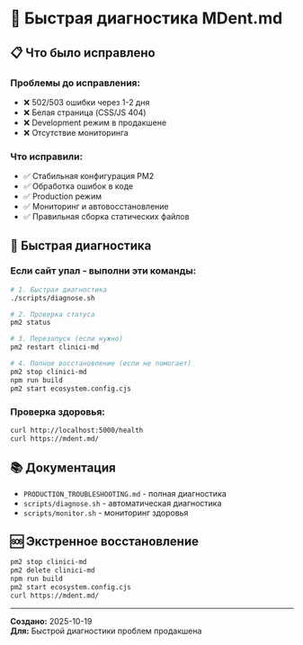 # 🚀 Быстрая диагностика MDent.md

## 📋 Что было исправлено

### Проблемы до исправления:
- ❌ 502/503 ошибки через 1-2 дня
- ❌ Белая страница (CSS/JS 404)
- ❌ Development режим в продакшене
- ❌ Отсутствие мониторинга

### Что исправили:
- ✅ Стабильная конфигурация PM2
- ✅ Обработка ошибок в коде
- ✅ Production режим
- ✅ Мониторинг и автовосстановление
- ✅ Правильная сборка статических файлов

## 🔧 Быстрая диагностика

### Если сайт упал - выполни эти команды:

```bash
# 1. Быстрая диагностика
./scripts/diagnose.sh

# 2. Проверка статуса
pm2 status

# 3. Перезапуск (если нужно)
pm2 restart clinici-md

# 4. Полное восстановление (если не помогает)
pm2 stop clinici-md
npm run build
pm2 start ecosystem.config.cjs
```

### Проверка здоровья:
```bash
curl http://localhost:5000/health
curl https://mdent.md/
```

## 📚 Документация

- `PRODUCTION_TROUBLESHOOTING.md` - полная диагностика
- `scripts/diagnose.sh` - автоматическая диагностика
- `scripts/monitor.sh` - мониторинг здоровья

## 🆘 Экстренное восстановление

```bash
pm2 stop clinici-md
pm2 delete clinici-md
npm run build
pm2 start ecosystem.config.cjs
curl https://mdent.md/
```

---
**Создано:** 2025-10-19  
**Для:** Быстрой диагностики проблем продакшена
